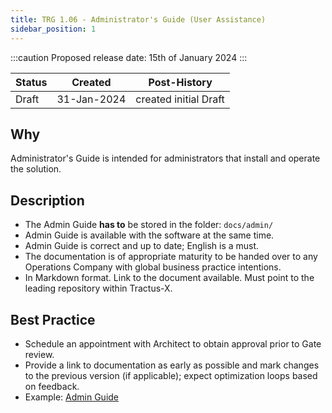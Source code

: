 ```yaml
---
title: TRG 1.06 - Administrator's Guide (User Assistance)
sidebar_position: 1
---
```


:::caution
Proposed release date: 15th of January 2024
:::

| Status     | Created      | Post-History                           |
|------------|--------------|----------------------------------------|
| Draft      | 31-Jan-2024  | created initial Draft                  |

## Why

Administrator's Guide is intended for administrators that install and operate the solution.

## Description

- The Admin Guide **has to** be stored in the folder: ```docs/admin/```
- Admin Guide is available with the software at the same time.
- Admin Guide is correct and up to date; English is a must.
- The documentation is of appropriate maturity to be handed over to any Operations Company with global business practice intentions.
- In Markdown format. Link to the document available. Must point to the leading repository within Tractus-X.

## Best Practice

- Schedule an appointment with Architect to obtain approval prior to Gate review.
- Provide a link to documentation as early as possible and mark changes to the previous version (if applicable); expect optimization loops based on feedback.
- Example: [Admin Guide](https://github.com/eclipse-tractusx/vas-country-risk-backend/blob/main/INSTALL.md)
